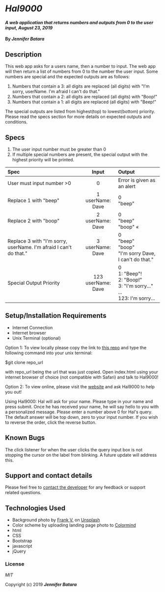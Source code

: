# _Hal9000_

#### _A web application that returns numbers and outputs from 0 to the user input, August 23, 2019_

#### By _**Jennifer Batara**_

## Description

This web app asks for a users name, then a number to input. The web app will then return a list of numbers from 0 to the number the user input. Some numbers are special and the expected outputs are as follows:

1. Numbers that contain a 3: all digits are replaced (all digits) with "I'm sorry, userName. I'm afraid I can't do that."
2. Numbers that contain a 2: all digits are replaced (all digits) with "Boop!"
3. Numbers that contain a 1: all digits are replaced (all digits) with "Beep!"

The special outputs are listed from highest(top) to lowest(bottom) priority. Please read the specs section for more details on expected outputs and conditions.

## Specs

1. The user input number must be greater than 0
2. If multiple special numbers are present, the special output with the highest priority will be printed.

| Spec                                                              |          Input           | Output                                                                                                                                               |
| :---------------------------------------------------------------- | :----------------------: | :--------------------------------------------------------------------------------------------------------------------------------------------------- |
| User must input number >0                                         |            0             | Error is given as an alert                                                                                                                           |
| Replace 1 with "beep"                                             |   1 <br>userName: Dave   | 0<br>"beep"                                                                                                                                          |
| Replace 2 with "boop"                                             |   2 <br>userName: Dave   | 0<br>"beep"<br>"boop"  «                                                                                                                             |
| Replace 3 with "I'm sorry, userName. I'm afraid I can't do that." |   3 <br>userName: Dave   | 0<br>"beep"<br>"boop"<br>"I'm sorry Dave, I can't do that."                                                                                          |
| Special Output Priority                                           | 123   <br>userName: Dave | 0 <br> 1: "Beep"!<br>2: "Boop!"<br>3: "I'm sorry..."<br>...<br>123: I'm sorry... |





## Setup/Installation Requirements

* Internet Connection
* Internet browser
* Unix Terminal (optional)

Option 1: To view locally please copy the link to [this repo](https://github.com/jbatara/hal9000.git) and type the following command into your unix terminal:

$git clone repo_url

with repo_url being the url that was just copied. Open index.html using your internet browser of choice (not compatible with Safari) and talk to Hal9000!

Option 2: To view online, please visit the [website](https://jbatara.github.io/hal9000/) and ask Hal9000 to help you out!

Using Hal9000: Hal will ask for your name. Please type in your name and press submit. Once he has received your name, he will say hello to you with a personalized message. Please enter a number above 0 for Hal's query. The default answer will be top down, zero to your input number. If you wish to reverse the order, click the reverse button.

## Known Bugs

The click listener for when the user clicks the query input box is not stopping the cursor on the label from blinking. A future update will address this.

## Support and contact details

Please feel free to [contact the developer](mailto:jennifer.batara.dev@gmail.com) for any feedback or support related questions.

## Technologies Used

* Background photo by [Frank V.](https://unsplash.com/@franckinjapan) on [Unsplash](https://unsplash.com)
* Color scheme by uploading landing page photo to [Colormind](http://colormind.io/image/)
* html
* CSS
* Bootstrap
* javascript
* jQuery


### License

*MIT*

Copyright (c) 2019 **_Jennifer Batara_**
